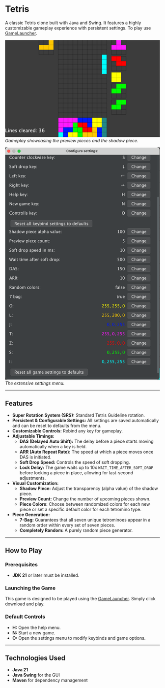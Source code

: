# Tetris

A classic Tetris clone built with Java and Swing. It features a highly customizable gameplay experience with persistent settings.
To play use [GameLauncher](https://github.com/wolftxt/GameLauncher).

![Game Screenshot](screenshot.png)
_Gameplay showcasing the preview pieces and the shadow piece._

![Settings Screenshot](screenshotOptions.png)
_The extensive settings menu._

---

## Features

* **Super Rotation System (SRS):** Standard Tetris Guideline rotation.
* **Persistent & Configurable Settings:** All settings are saved automatically and can be reset to defaults from the menu.
* **Customizable Controls:** Rebind any key for gameplay.
* **Adjustable Timings:**
    * **DAS (Delayed Auto Shift):** The delay before a piece starts moving automatically when a key is held.
    * **ARR (Auto Repeat Rate):** The speed at which a piece moves once DAS is initiated.
    * **Soft Drop Speed:** Controls the speed of soft dropping.
    * **Lock Delay:** The game waits up to 10x `WAIT_TIME_AFTER_SOFT_DROP` before locking a piece in place, allowing for last-second adjustments.
* **Visual Customization:**
    * **Shadow Piece:** Adjust the transparency (alpha value) of the shadow piece.
    * **Preview Count:** Change the number of upcoming pieces shown.
    * **Piece Colors:** Choose between randomized colors for each new piece or set a specific default color for each tetromino type.
* **Piece Generation:**
    * **7-Bag:** Guarantees that all seven unique tetrominoes appear in a random order within every set of seven pieces.
    * **Completely Random:** A purely random piece generator.

---

## How to Play

### Prerequisites

* **JDK 21** or later must be installed.

### Launching the Game

This game is designed to be played using the [GameLauncher](https://github.com/wolftxt/GameLauncher). Simply click download and play.

### Default Controls

* **H:** Open the help menu.
* **N:** Start a new game.
* **O:** Open the settings menu to modify keybinds and game options.

---

## Technologies Used

* **Java 21**
* **Java Swing** for the GUI
* **Maven** for dependency management
